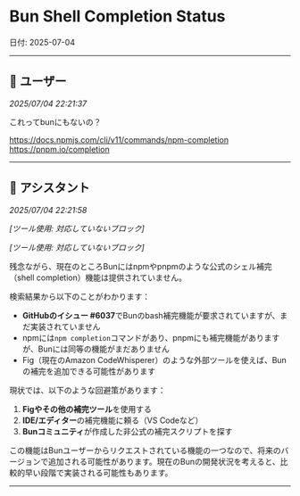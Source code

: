 # Bun Shell Completion Status

日付: 2025-07-04

---

## 👤 ユーザー
*2025/07/04 22:21:37*

これってbunにもないの？

https://docs.npmjs.com/cli/v11/commands/npm-completion
https://pnpm.io/completion

---

## 🤖 アシスタント
*2025/07/04 22:21:58*

*[ツール使用: 対応していないブロック]*


*[ツール使用: 対応していないブロック]*

残念ながら、現在のところBunにはnpmやpnpmのような公式のシェル補完（shell completion）機能は提供されていません。

検索結果から以下のことがわかります：

- **GitHubのイシュー #6037**でBunのbash補完機能が要求されていますが、まだ実装されていません
- npmには`npm completion`コマンドがあり、pnpmにも補完機能がありますが、Bunには同等の機能がまだありません
- Fig（現在のAmazon CodeWhisperer）のような外部ツールを使えば、Bunの補完を追加できる可能性があります

現状では、以下のような回避策があります：

1. **Figやその他の補完ツール**を使用する
2. **IDE/エディター**の補完機能に頼る（VS Codeなど）
3. **Bunコミュニティ**が作成した非公式の補完スクリプトを探す

この機能はBunユーザーからリクエストされている機能の一つなので、将来のバージョンで追加される可能性があります。現在のBunの開発状況を考えると、比較的早い段階で実装される可能性もあります。

---
